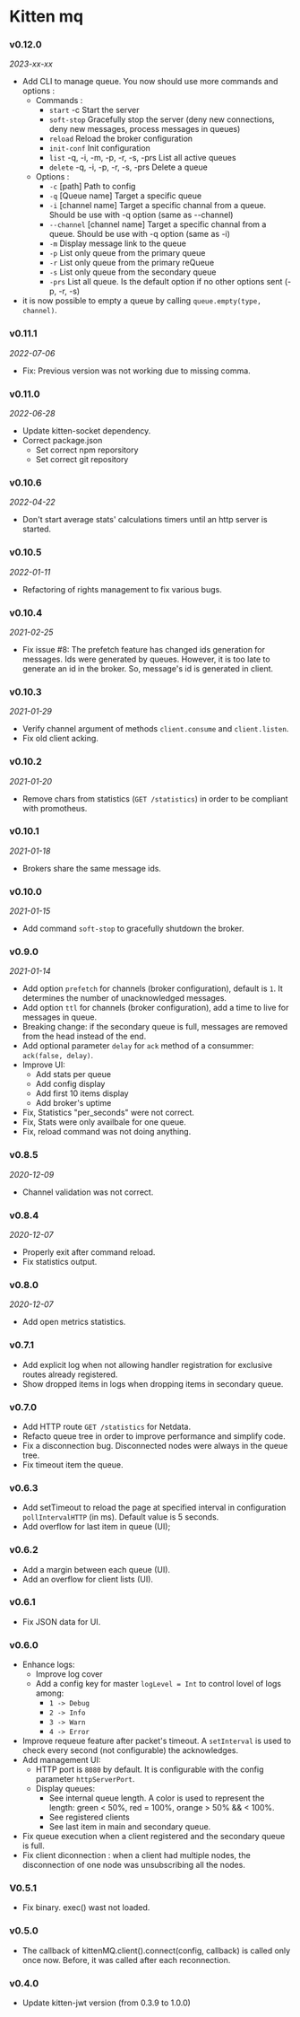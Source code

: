 # Kitten mq

### v0.12.0
*2023-xx-xx*
  - Add CLI to manage queue. You now should use more commands and options : 
    - Commands : 
      - `start`     -c                           Start the server
      - `soft-stop`                              Gracefully stop the server (deny new connections, deny new messages, process messages in queues)
      - `reload`                                 Reload the broker configuration
      - `init-conf`                              Init configuration
      - `list`      -q, -i, -m, -p, -r, -s, -prs List all active queues
      - `delete`    -q, -i, -p, -r, -s, -prs     Delete a queue
    - Options : 
      - `-c`        [path]         Path to config
      - `-q`        [Queue name]   Target a specific queue
      - `-i`        [channel name] Target a specific channal from a queue. Should be use with -q option (same as --channel)
      - `--channel` [channel name] Target a specific channal from a queue. Should be use with -q option (same as -i)
      - `-m`                       Display message link to the queue
      - `-p`                       List only queue from the primary queue
      - `-r`                       List only queue from the primary reQueue
      - `-s`                       List only queue from the secondary queue
      - `-prs`                     List all queue. Is the default option if no other options sent (-p, -r, -s)
  - it is now possible to empty a queue by calling `queue.empty(type, channel)`.

### v0.11.1
*2022-07-06*
  - Fix: Previous version was not working due to missing comma.

### v0.11.0
*2022-06-28*
  - Update kitten-socket dependency.
  - Correct package.json
    + Set correct npm reporsitory
    + Set correct git repository

### v0.10.6
*2022-04-22*
  - Don't start average stats' calculations timers until an http server is started.

### v0.10.5
*2022-01-11*
  - Refactoring of rights management to fix various bugs.

### v0.10.4
*2021-02-25*
  -  Fix issue #8: The prefetch feature has changed ids generation for messages. Ids were generated by queues. However, it is too late to generate an id in the broker. So, message's id is generated in client.

### v0.10.3
*2021-01-29*
  - Verify channel argument of methods `client.consume` and `client.listen`.
  - Fix old client acking.

### v0.10.2
*2021-01-20*
  - Remove chars from statistics (`GET /statistics`) in order to be compliant with promotheus.

### v0.10.1
*2021-01-18*
  - Brokers share the same message ids.

### v0.10.0
*2021-01-15*
  - Add command `soft-stop` to gracefully shutdown the broker.

### v0.9.0
*2021-01-14*
  - Add option `prefetch` for channels (broker configuration), default is `1`. It determines the number of unacknowledged messages.
  - Add option `ttl` for channels (broker configuration), add a time to live for messages in queue.
  - Breaking change: if the secondary queue is full, messages are removed from the head instead of the end.
  - Add optional parameter `delay` for `ack` method of a consummer: `ack(false, delay)`.
  - Improve UI:
    + Add stats per queue
    + Add config display
    + Add first 10 items display
    + Add broker's uptime
  - Fix, Statistics "per_seconds" were not correct.
  - Fix, Stats were only availbale for one queue.
  - Fix, reload command was not doing anything.

### v0.8.5
*2020-12-09*
 - Channel validation was not correct.

### v0.8.4
*2020-12-07*
  - Properly exit after command reload.
  - Fix statistics output.

### v0.8.0
*2020-12-07*
  - Add open metrics statistics.

### v0.7.1
  - Add explicit log when not allowing handler registration for exclusive routes already registered.
  - Show dropped items in logs when dropping items in secondary queue.

### v0.7.0
  - Add HTTP route `GET /statistics` for Netdata.
  - Refacto queue tree in order to improve performance and simplify code.
  - Fix a disconnection bug. Disconnected nodes were always in the queue tree.
  - Fix timeout item the queue.

### v0.6.3
  - Add setTimeout to reload the page at specified interval in configuration `pollIntervalHTTP` (in ms). Default value is 5 seconds.
  - Add overflow for last item in queue (UI);

### v0.6.2
  - Add a margin between each queue (UI).
  - Add an overflow for client lists (UI).

### v0.6.1
  - Fix JSON data for UI.

### v0.6.0
  - Enhance logs:
    - Improve log cover
    - Add a config key for master `logLevel = Int` to control lovel of logs among:
      + `1 -> Debug`
      + `2 -> Info`
      + `3 -> Warn`
      + `4 -> Error`
  - Improve requeue feature after packet's timeout. A `setInterval` is used to check every second (not configurable) the acknowledges.
  - Add management UI:
    + HTTP port is `8080` by default. It is configurable with the config parameter `httpServerPort`.
    + Display queues:
      - See internal queue length. A color is used to represent the length: green < 50%, red = 100%, orange > 50% && < 100%.
      - See registered clients
      - See last item in main and secondary queue.
  - Fix queue execution when a client registered and the secondary queue is full.
  - Fix client diconnection : when a client had multiple nodes, the disconnection of one node was unsubscribing all the nodes.

### V0.5.1
  - Fix binary. exec() wast not loaded.

### v0.5.0
  - The callback of kittenMQ.client().connect(config, callback) is called only once now. Before, it was called after each reconnection.

### v0.4.0
  - Update kitten-jwt version (from 0.3.9 to 1.0.0)
